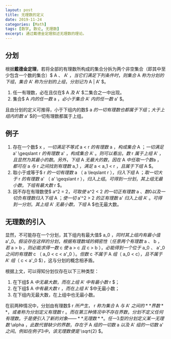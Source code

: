 ```yaml
---
layout: post
title: 无理数的定义
date: 2019-11-24
categories: [Math]
tags: [数学, 数论, 无理数]
excerpt: 通过戴德金定理叙述无理数的理论。
---
```


## 分划

根据**戴德金定理**，若将全部的有理数所构成的集合分拆为两个非空集合（即其中至少包含一个数的集合）$ A $、$ A' $，当它们满足下列条件时，则集合$ A $称为分划的下组，集合$ A' $称为分划的上组，分划记为$ A \| A' $。

1. 任一有理数，必在且仅在$ A $及$ A' $二集合之一中出现。
2. 集合$ A $内的任一数$ a $，必小于集合$ A' $内的任一数$ a' $。

且由分划的定义可推得，小于下组内的数$ a $的一切有理数也都属于下组；大于上组内的数$ a' $的一切有理数都属于上组。

## 例子

1. 存在一个数$ x $，一切满足不等式$ a < r $的有理数$ a $，构成集合$ A $；一切满足$ a' \geqslant r $的有理数$ a' $，构成集合$ A' $。则可以看出，数$ r $属于上组$ A' $，且显然为其最小的数。另外，下组$ A $无最大的数，因在$ A $中任取一个数$a $，都可在$ a $与$ r $之间找到有理数$ a_1 $，满足$ a < a_1 < r $，且属于下组$ A $。
2. 取小于或等于$ r $的一切有理数$ a $（$ a \leqslant r $），归入下组$ A $；取一切大于$ r $的有理数$ a' $（$ a' \geqslant r $），归入上组。可得到一分划，其上组无最小数，下组有最大数$ r $。
3. 因不存在有理数使$ a^2 = 2$，可取使$ a^2 < 2 $的一切正有理数$ a $、数0以及一切负有理数归入下组$ A $；使一切$ a'^2 > 2 $的正有理数$ a' $归入上组$ A' $。可得到一分划，其上组$ A' $无最小数，下组$ A $也无最大数。

## 无理数的引入

显然，不可能存在一个分划，其下组内有最大值$ a_0 $，同时其上组内有最小值$ a'_0$。假设存在这样的分划，根据有理数域的稠密性（任意两个有理数$ a $、$ b $，若$ a > b $，则必能求得一数$ c $使$ a > c $且$ c > b $），必能得到一个位于$ a_0 $、$ a'_0 $之间的有理数$ c $（$ a_0 < c < a'_0 $）。但数$ c $不属于$ A $组（$ a_0 < c$），且不属于$ A' $组（$ c < a'_0 $），这与分划的概念相矛盾。

根据上文，可以得知分划仅存在以下三种类型：

1. 在下组$ A $中无最大数，而在上组$ A' $中有最小数$ r $；
2. 在下组$ A $中有最大数$ r $，而在上组$ A' $中无最小数；
3. 在下组内无最大数，在上组中也无最小数。

在前两种情况中，分划由有理数$ r $所产生，$ r $称为集合$ A $与$ A' $之间的**界数**，或者称为分划定义有理数$ r $。而在第三种情况中不存在界数，分划不定义任何有理数，于是便引入了新的对象——**无理数**。任一3型的分划定义某一无理数$ \alpha $，此数代替缺少的界数，存在于$ A $组的一切数$ a $以及$ A' $组的一切数$ a' $之间。例如在例子3中，该无理数便是$ \sqrt{2} $。
